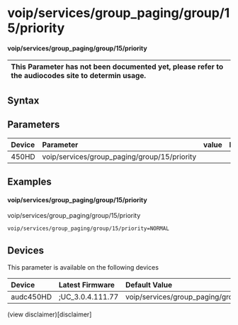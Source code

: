 ﻿---
description: voip/services/group_paging/group/15/priority
search: false
---

# voip/services/group_paging/group/15/priority

#### voip/services/group_paging/group/15/priority


| This Parameter has not been documented yet, please refer to the audiocodes site to determin usage.  | 
| :--- |

## Syntax

## Parameters
|Device|Parameter|value|Description|
|:---|:---|:---|:---|
| 450HD | voip/services/group_paging/group/15/priority |  |  |

## Examples
#### voip/services/group_paging/group/15/priority

voip/services/group_paging/group/15/priority

```
voip/services/group_paging/group/15/priority=NORMAL
```

## Devices
This parameter is available on the following devices

| Device | Latest Firmware | Default Value |
|:---|:---|:---|
| audc450HD | ;UC_3.0.4.111.77 | voip/services/group_paging/group/15/priority=NORMAL 

(view disclaimer)[disclaimer]
